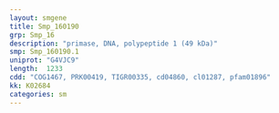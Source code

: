 ```yaml
---
layout: smgene
title: Smp_160190
grp: Smp_16
description: "primase, DNA, polypeptide 1 (49 kDa)"
smp: Smp_160190.1
uniprot: "G4VJC9"
length:  1233
cdd: "COG1467, PRK00419, TIGR00335, cd04860, cl01287, pfam01896"
kk: K02684
categories: sm
---
```

